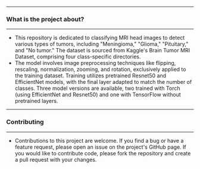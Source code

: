 ----
### What is the project about?
----
- This repository is dedicated to classifying MRI head images to detect various types of tumors, including "Meningioma," "Glioma," "Pituitary," and "No tumor." The dataset is sourced from Kaggle's Brain Tumor MRI Dataset, comprising four class-specific directories.
- The model involves image preprocessing techniques like flipping, rescaling, normalization, zooming, and rotation, exclusively applied to the training dataset. Training utilizes pretrained Resnet50 and EfficientNet models, with the final layer adapted to match the number of classes. Three model versions are available, two trained with Torch (using EfficientNet and Resnet50) and one with TensorFlow without pretrained layers.
----
### Contributing
----
- Contributions to this project are welcome. If you find a bug or have a feature request, please open an issue on the project's GitHub page. If you would like to contribute code, please fork the repository and create a pull request with your changes.